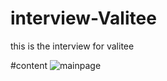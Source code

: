 # interview-Valitee
this is the interview for valitee


#content
![mainpage]([http://baidu.com/pic/doge.png](https://raw.githubusercontent.com/Jiangwei-shi/interview-Valitee/main/public/images/mainpage.png))
